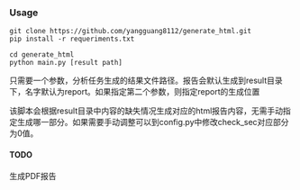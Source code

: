 ### Usage


``` shell
git clone https://github.com/yangguang8112/generate_html.git
pip install -r requeriments.txt

cd generate_html
python main.py [result path]
```
只需要一个参数，分析任务生成的结果文件路径。报告会默认生成到result目录下，名字默认为report。如果指定第二个参数，则指定report的生成位置

该脚本会根据result目录中内容的缺失情况生成对应的html报告内容，无需手动指定生成哪一部分。如果需要手动调整可以到config.py中修改check_sec对应部分为0值。



#### TODO
生成PDF报告